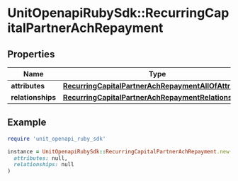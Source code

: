 # UnitOpenapiRubySdk::RecurringCapitalPartnerAchRepayment

## Properties

| Name | Type | Description | Notes |
| ---- | ---- | ----------- | ----- |
| **attributes** | [**RecurringCapitalPartnerAchRepaymentAllOfAttributes**](RecurringCapitalPartnerAchRepaymentAllOfAttributes.md) |  |  |
| **relationships** | [**RecurringCapitalPartnerAchRepaymentRelationships**](RecurringCapitalPartnerAchRepaymentRelationships.md) |  |  |

## Example

```ruby
require 'unit_openapi_ruby_sdk'

instance = UnitOpenapiRubySdk::RecurringCapitalPartnerAchRepayment.new(
  attributes: null,
  relationships: null
)
```

